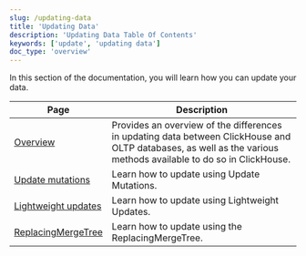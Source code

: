 ```yaml
---
slug: /updating-data
title: 'Updating Data'
description: 'Updating Data Table Of Contents'
keywords: ['update', 'updating data']
doc_type: 'overview'
---
```


In this section of the documentation, you will learn how you can update your data.

| Page                                                        | Description                                                                                                                                                      |
|-------------------------------------------------------------|------------------------------------------------------------------------------------------------------------------------------------------------------------------|
| [Overview](/updating-data/overview)                         | Provides an overview of the differences in updating data between ClickHouse and OLTP databases, as well as the various methods available to do so in ClickHouse. |
| [Update mutations](/managing-data/update_mutations)         | Learn how to update using Update Mutations.                                                                                                                      |
| [Lightweight updates](/docs/sql-reference/statements/update) | Learn how to update using Lightweight Updates.                                                                                                                   |
| [ReplacingMergeTree](/guides/replacing-merge-tree)          | Learn how to update using the ReplacingMergeTree.                                                                                                                |

